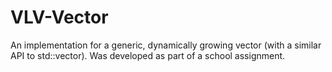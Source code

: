 # VLV-Vector
An implementation for a generic, dynamically growing vector (with a similar API to std::vector). Was developed as part of a school assignment.
